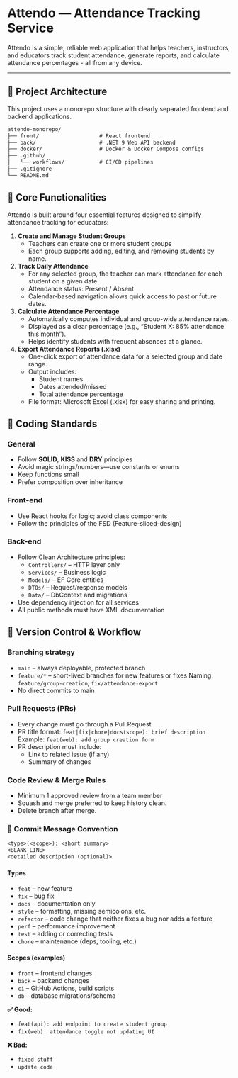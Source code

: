 # Attendo — Attendance Tracking Service

Attendo is a simple, reliable web application that helps teachers, instructors, and educators track student attendance, generate reports, and calculate attendance percentages - all from any device.

---

## 📁 Project Architecture

This project uses a monorepo structure with clearly separated frontend and backend applications.

```txt
attendo-monorepo/
├── front/                   # React frontend
├── back/                    # .NET 9 Web API backend
├── docker/                  # Docker & Docker Compose configs
├── .github/
│   └── workflows/           # CI/CD pipelines
├── .gitignore
└── README.md
```

## 🧩 Core Functionalities

Attendo is built around four essential features designed to simplify attendance tracking for educators:

1. **Create and Manage Student Groups**
   - Teachers can create one or more student groups
   - Each group supports adding, editing, and removing students by name.
2. **Track Daily Attendance**
   - For any selected group, the teacher can mark attendance for each student on a given date.
   - Attendance status: Present / Absent
   - Calendar-based navigation allows quick access to past or future dates.
3. **Calculate Attendance Percentage**
   - Automatically computes individual and group-wide attendance rates.
   - Displayed as a clear percentage (e.g., “Student X: 85% attendance this month”).
   - Helps identify students with frequent absences at a glance.
4. **Export Attendance Reports (.xlsx)**
   - One-click export of attendance data for a selected group and date range.
   - Output includes:
     - Student names
     - Dates attended/missed
     - Total attendance percentage
   - File format: Microsoft Excel (.xlsx) for easy sharing and printing.

## 🧱 Coding Standards

### General

- Follow **SOLID**, **KISS** and **DRY** principles
- Avoid magic strings/numbers—use constants or enums
- Keep functions small
- Prefer composition over inheritance

### Front-end

- Use React hooks for logic; avoid class components
- Follow the principles of the FSD (Feature-sliced-design)

### Back-end

- Follow Clean Architecture principles:
  - `Controllers/` – HTTP layer only
  - `Services/` – Business logic
  - `Models/` – EF Core entities
  - `DTOs/` – Request/response models
  - `Data/` – DbContext and migrations
- Use dependency injection for all services
- All public methods must have XML documentation

## 🔀 Version Control & Workflow

### Branching strategy

- `main` – always deployable, protected branch
- `feature/*` – short-lived branches for new features or fixes
  Naming: `feature/group-creation`, `fix/attendance-export`
- No direct commits to main

### Pull Requests (PRs)

- Every change must go through a Pull Request
- PR title format:
  `feat|fix|chore|docs(scope): brief description`
  Example: `feat(web): add group creation form`
- PR description must include:
  - Link to related issue (if any)
  - Summary of changes

### Code Review & Merge Rules

- Minimum 1 approved review from a team member
- Squash and merge preferred to keep history clean.
- Delete branch after merge.

### 📝 Commit Message Convention

```txt
<type>(<scope>): <short summary>
<BLANK LINE>
<detailed description (optional)>
```

#### Types

- `feat` – new feature
- `fix` – bug fix
- `docs` – documentation only
- `style` – formatting, missing semicolons, etc.
- `refactor` – code change that neither fixes a bug nor adds a feature
- `perf` – performance improvement
- `test` – adding or correcting tests
- `chore` – maintenance (deps, tooling, etc.)

#### Scopes (examples)

- `front` – frontend changes
- `back` – backend changes
- `ci` – GitHub Actions, build scripts
- `db` – database migrations/schema

**✅ Good:**

- `feat(api): add endpoint to create student group`
- `fix(web): attendance toggle not updating UI`

**❌ Bad:**

- `fixed stuff`
- `update code`
